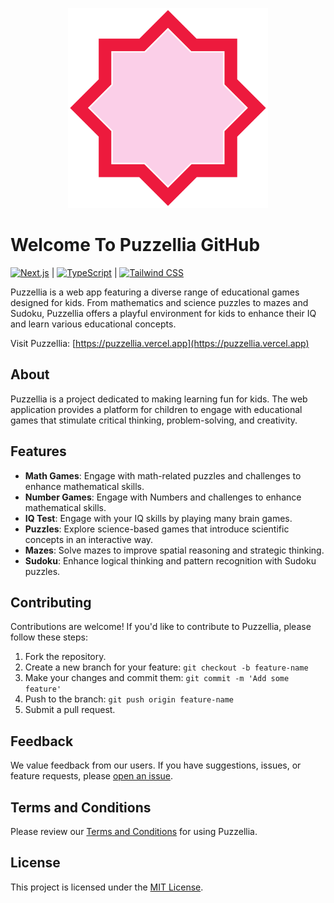 <p align='center'>
  <a href='https://puzzellia.vercel.app'><img src='public/puzzellia.svg' width='320' height='320' /></a>
</p>

# Welcome To Puzzellia GitHub

[![Next.js](https://img.shields.io/badge/Next.js-11.1.2-blue)](https://nextjs.org/) | [![TypeScript](https://img.shields.io/badge/TypeScript-4.4.3-blue)](https://www.typescriptlang.org/) | [![Tailwind CSS](https://img.shields.io/badge/Tailwind%20CSS-2.2.16-blue)](https://tailwindcss.com/)

Puzzellia is a web app featuring a diverse range of educational games designed for kids. From mathematics and science puzzles to mazes and Sudoku, Puzzellia offers a playful environment for kids to enhance their IQ and learn various educational concepts.

Visit Puzzellia: [https://puzzellia.vercel.app](https://puzzellia.vercel.app)

## About

Puzzellia is a project dedicated to making learning fun for kids. The web application provides a platform for children to engage with educational games that stimulate critical thinking, problem-solving, and creativity.

## Features

- **Math Games**: Engage with math-related puzzles and challenges to enhance mathematical skills.
- **Number Games**: Engage with Numbers and challenges to enhance mathematical skills.
- **IQ Test**: Engage with your IQ skills by playing many brain games.
- **Puzzles**: Explore science-based games that introduce scientific concepts in an interactive way.
- **Mazes**: Solve mazes to improve spatial reasoning and strategic thinking.
- **Sudoku**: Enhance logical thinking and pattern recognition with Sudoku puzzles.

## Contributing

Contributions are welcome! If you'd like to contribute to Puzzellia, please follow these steps:

1. Fork the repository.
2. Create a new branch for your feature: `git checkout -b feature-name`
3. Make your changes and commit them: `git commit -m 'Add some feature'`
4. Push to the branch: `git push origin feature-name`
5. Submit a pull request.

## Feedback

We value feedback from our users. If you have suggestions, issues, or feature requests, please [open an issue](https://github.com/your-username/puzzellia/issues).

## Terms and Conditions

Please review our [Terms and Conditions](TERMS.md) for using Puzzellia.

## License

This project is licensed under the [MIT License](LICENSE).

